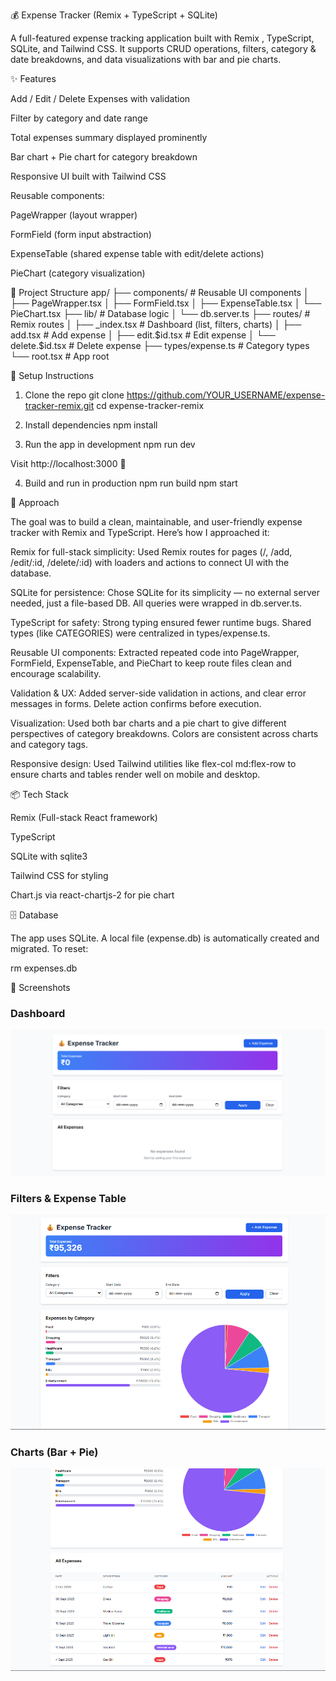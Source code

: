 💰 Expense Tracker (Remix + TypeScript + SQLite)

A full-featured expense tracking application built with Remix
, TypeScript, SQLite, and Tailwind CSS.
It supports CRUD operations, filters, category & date breakdowns, and data visualizations with bar and pie charts.

✨ Features

Add / Edit / Delete Expenses with validation

Filter by category and date range

Total expenses summary displayed prominently

Bar chart + Pie chart for category breakdown

Responsive UI built with Tailwind CSS

Reusable components:

PageWrapper (layout wrapper)

FormField (form input abstraction)

ExpenseTable (shared expense table with edit/delete actions)

PieChart (category visualization)

📂 Project Structure
app/
├── components/ # Reusable UI components
│ ├── PageWrapper.tsx
│ ├── FormField.tsx
│ ├── ExpenseTable.tsx
│ └── PieChart.tsx
├── lib/ # Database logic
│ └── db.server.ts
├── routes/ # Remix routes
│ ├── \_index.tsx # Dashboard (list, filters, charts)
│ ├── add.tsx # Add expense
│ ├── edit.$id.tsx   # Edit expense
 │    └── delete.$id.tsx # Delete expense
├── types/expense.ts # Category types
└── root.tsx # App root

🚀 Setup Instructions

1. Clone the repo
   git clone https://github.com/YOUR_USERNAME/expense-tracker-remix.git
   cd expense-tracker-remix

2. Install dependencies
   npm install

3. Run the app in development
   npm run dev

Visit http://localhost:3000
🎉

4. Build and run in production
   npm run build
   npm start

📝 Approach

The goal was to build a clean, maintainable, and user-friendly expense tracker with Remix and TypeScript.
Here’s how I approached it:

Remix for full-stack simplicity:
Used Remix routes for pages (/, /add, /edit/:id, /delete/:id) with loaders and actions to connect UI with the database.

SQLite for persistence:
Chose SQLite for its simplicity — no external server needed, just a file-based DB. All queries were wrapped in db.server.ts.

TypeScript for safety:
Strong typing ensured fewer runtime bugs. Shared types (like CATEGORIES) were centralized in types/expense.ts.

Reusable UI components:
Extracted repeated code into PageWrapper, FormField, ExpenseTable, and PieChart to keep route files clean and encourage scalability.

Validation & UX:
Added server-side validation in actions, and clear error messages in forms. Delete action confirms before execution.

Visualization:
Used both bar charts and a pie chart to give different perspectives of category breakdowns. Colors are consistent across charts and category tags.

Responsive design:
Used Tailwind utilities like flex-col md:flex-row to ensure charts and tables render well on mobile and desktop.

📦 Tech Stack

Remix
(Full-stack React framework)

TypeScript

SQLite
with sqlite3

Tailwind CSS
for styling

Chart.js
via react-chartjs-2 for pie chart

🗄️ Database

The app uses SQLite. A local file (expense.db) is automatically created and migrated.
To reset:

rm expenses.db

📸 Screenshots

### Dashboard

![Dashboard](./screenshots/SS1.png)

### Filters & Expense Table

![Filters](./screenshots/SS2.png)

### Charts (Bar + Pie)

![Charts](./screenshots/SS3.png)
